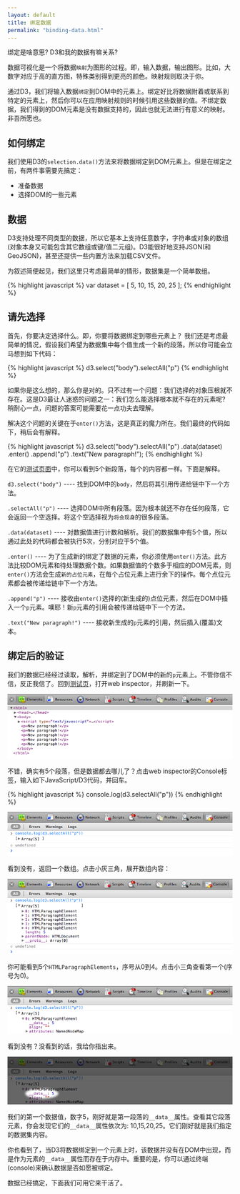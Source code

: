 ```yaml
---
layout: default
title: 绑定数据
permalink: "binding-data.html"
---
```


绑定是啥意思? D3和我的数据有嘛关系?

数据可视化是一个将数据`映射`为图形的过程。即，输入数据，输出图形。比如，大数字对应于高的直方图，特殊类别得到更亮的颜色。映射规则取决于你。

通过D3，我们将输入数据`绑定`到DOM中的元素上。绑定好比将数据附着或联系到特定的元素上，然后你可以在应用映射规则的时候引用这些数据的值。不绑定数据，我们得到的DOM元素是没有数据支持的，因此也就无法进行有意义的映射。非吾所愿也。

## 如何绑定
我们使用D3的`selection.data()`方法来将数据绑定到DOM元素上。但是在绑定之前，有两件事需要先搞定：

  - 准备数据
  - 选择DOM的一些元素

## 数据
D3支持处理不同类型的数据，所以它基本上支持任意数字，字符串或对象的数组(对象本身又可能包含其它数组或键/值二元组)。D3能很好地支持JSON(和GeoJSON)，甚至还提供一些内置方法来加载CSV文件。

为叙述简便起见，我们这里只考虑最简单的情形，数据集是一个简单数组。

{% highlight javascript %}
var dataset = [ 5, 10, 15, 20, 25 ];
{% endhighlight %}

## 请先选择
首先，你要决定选择什么。即，你要将数据绑定到哪些元素上？ 我们还是考虑最简单的情况，假设我们希望为数据集中每个值生成一个新的段落。所以你可能会立马想到如下代码：

{% highlight javascript %}
d3.select("body").selectAll("p")
{% endhighlight %}

如果你是这么想的，那么你是对的。只不过有一个问题：我们选择的对象压根就不存在。这是D3最让人迷惑的问题之一：我们怎么能选择根本就不存在的元素呢? 稍耐心一点，问题的答案可能需要花一点功夫去理解。

解决这个问题的关键在于`enter()`方法，这是真正的魔力所在。我们最终的代码如下，稍后会有解释。

{% highlight javascript %}
d3.select("body").selectAll("p")
    .data(dataset)
    .enter()
    .append("p")
    .text("New paragraph!");
{% endhighlight %}

在它的[测试页面](htmls/60-binding-data-index.html)中，你可以看到5个新段落，每个的内容都一样。下面是解释。

`d3.select("body")` ---- 找到DOM中的`body`，然后将其引用传递给链中下一个方法。

`.selectAll("p")` ---- 选择DOM中所有段落。因为根本就还不存在任何段落，它会返回一个空选择。将这个空选择视为`将会现身`的很多段落。

`.data(dataset)` ---- 对数据值进行计数和解析。我们的数据集中有5个值，所以通过此处的代码都会被执行5次，分别对应于5个值。

`.enter()` ---- 为了生成新的绑定了数据的元素，你必须使用`enter()`方法。此方法比较DOM元素和待处理数据个数。如果数据值的个数多于相应的DOM元素，则`enter()`方法会生成`新的占位元素`，在每个占位元素上进行余下的操作。每个点位元素都会被传递给链中下一个方法。

`.append("p")` ---- 接收由`enter()`选择的(新生成的)点位元素，然后在DOM中插入一个`p`元素。噢耶！新`p`元素的引用会被传递给链中下一个方法。

`.text("New paragraph!")` ---- 接收新生成的`p`元素的引用，然后插入(覆盖)文本。

## 绑定后的验证
我们的数据已经经过读取，解析，并绑定到了DOM中的新的`p`元素上。不管你信不信，反正我信了。回到[测试页](htmls/60-binding-data-index.html)，打开web inspector，并刷新一下。

![](images/60-binding-data-1.png)

不错，确实有5个段落，但是数据都去哪儿了？点击web inspector的Console标签，输入如下JavaScript/D3代码，并回车。

{% highlight javascript %}
console.log(d3.selectAll("p"))
{% endhighlight %}

![](images/60-binding-data-2.png)

看到没有，返回一个数组。点击小灰三角，展开数组内容：

![](images/60-binding-data-3.png)

你可能看到5个`HTMLParagraphElements`，序号从0到4。点击小三角查看第一个(序号为0)。

![](images/60-binding-data-4.png)

看到没有？没看到的话，我给你指出来。

![](images/60-binding-data-5.png)

我们的第一个数据值，数字5，刚好就是第一段落的`__data__`属性。查看其它段落元素，你会发现它们的`__data__`属性依次为: 10,15,20,25。它们刚好就是我们指定的数据集内容。

你也看到了，当D3将数据绑定到一个元素上时，该数据并没有在DOM中出现，而是作为元素的`__data__`属性而存在于内存中。重要的是，你可以通过终端(console)来确认数据是否如愿被绑定。

数据已经搞定，下面我们可用它来干活了。

